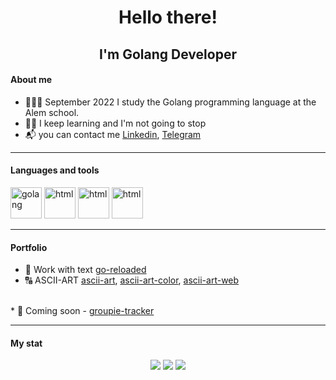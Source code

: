 <h1 align="center">Hello there!</h1>

<h2 align="center">I'm Golang Developer</h2>


#### About me

* 👨🏼‍🎓 September 2022 I study the Golang programming language at the Alem school.
* 👨‍💻 I keep learning and I'm not going to stop
* 📬 you can contact me <a href="https://linkedin.com/in/роман-ахметов-160707b6"> Linkedin</a>, <a href="https://t.me/abrambst"> Telegram</a>

<hr>

#### Languages and tools

<img src="https://cdn.jsdelivr.net/gh/devicons/devicon/icons/go/go-original-wordmark.svg" alt="golang" width="50">&nbsp;<img src="https://cdn.jsdelivr.net/gh/devicons/devicon/icons/html5/html5-plain-wordmark.svg" alt="html" width="50">&nbsp;<img src="https://cdn.jsdelivr.net/gh/devicons/devicon/icons/css3/css3-plain-wordmark.svg" alt="html" width="50">&nbsp;<img src="https://cdn.jsdelivr.net/gh/devicons/devicon/icons/sqlite/sqlite-original-wordmark.svg" alt="html" width="50">&nbsp;

<hr>

#### Portfolio

* 📄 Work with text <a href="https://github.com/abrambest/go-reloaded">go-reloaded</a>
* 🔠 ASCII-ART <a href="https://github.com/abrambest/go-reloaded">ascii-art</a>, <a href="https://github.com/abrambest/ascii-art-color">ascii-art-color</a>, <a href="https://github.com/abrambest/ascii-art-web">ascii-art-web</a>
<br>
* 💽 Coming soon - <a href="#">groupie-tracker</a>
<hr>


#### My stat

<div align="center">
<img src="http://github-profile-summary-cards.vercel.app/api/cards/profile-details?username=abrambest&theme=dark"/>
<img src="http://github-profile-summary-cards.vercel.app/api/cards/repos-per-language?username=abrambest&theme=dark"/>

<img src="http://github-profile-summary-cards.vercel.app/api/cards/stats?username=abrambest&theme=dark"/>
</div>

